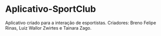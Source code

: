 # Aplicativo-SportClub
Aplicativo criado para a interação de esportistas. 
Criadores: Breno Felipe Rinas, Luiz Wallor Zwirtes e Tainara Zago.
